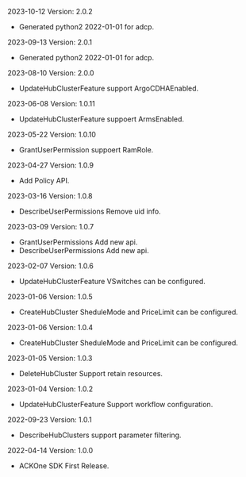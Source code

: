2023-10-12 Version: 2.0.2
- Generated python2 2022-01-01 for adcp.

2023-09-13 Version: 2.0.1
- Generated python2 2022-01-01 for adcp.

2023-08-10 Version: 2.0.0
- UpdateHubClusterFeature support ArgoCDHAEnabled.


2023-06-08 Version: 1.0.11
- UpdateHubClusterFeature suppoert ArmsEnabled.


2023-05-22 Version: 1.0.10
- GrantUserPermission suppoert RamRole.


2023-04-27 Version: 1.0.9
- Add Policy API.


2023-03-16 Version: 1.0.8
- DescribeUserPermissions Remove uid info.


2023-03-09 Version: 1.0.7
-  GrantUserPermissions Add new api.
- DescribeUserPermissions Add new api.


2023-02-07 Version: 1.0.6
- UpdateHubClusterFeature VSwitches can be configured.


2023-01-06 Version: 1.0.5
- CreateHubCluster SheduleMode and PriceLimit can be configured.


2023-01-06 Version: 1.0.4
- CreateHubCluster SheduleMode and PriceLimit can be configured.


2023-01-05 Version: 1.0.3
- DeleteHubCluster Support retain resources.


2023-01-04 Version: 1.0.2
- UpdateHubClusterFeature Support workflow configuration.


2022-09-23 Version: 1.0.1
- DescribeHubClusters support parameter filtering.

2022-04-14 Version: 1.0.0
- ACKOne SDK First Release.

